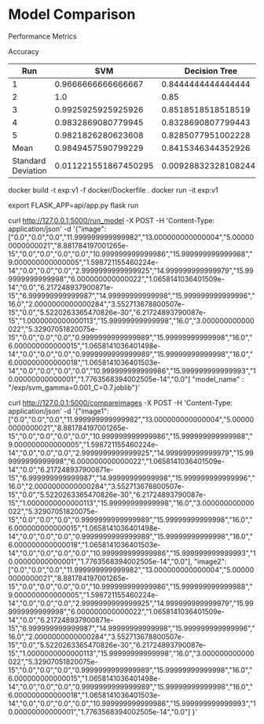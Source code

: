# Model Comparison
Performance Metrics

Accuracy

| Run                | SVM                  | Decision Tree        |
|--------------------|----------------------|----------------------|
| 1                  | 0.9666666666666667   | 0.8444444444444444   |
| 2                  | 1.0                  | 0.85                 |
| 3                  | 0.9925925925925926   | 0.8518518518518519   |
| 4                  | 0.9832869080779945   | 0.8328690807799443   |
| 5                  | 0.9821826280623608   | 0.8285077951002228   |
| Mean               | 0.9849457590799229   | 0.8415346344352926   |
| Standard Deviation | 0.011221551867450295 | 0.009288323281082448 |



docker build -t exp:v1 -f docker/Dockerfile .
docker run -it exp:v1

export FLASK_APP=api/app.py
flask run

curl http://127.0.0.1:5000/run_model -X POST  -H 'Content-Type: application/json' -d '{"image": ["0.0","0.0","0.0","11.999999999999982","13.000000000000004","5.000000000000021","8.881784197001265e-15","0.0","0.0","0.0","0.0","10.999999999999986","15.999999999999988","9.000000000000005","1.598721155460224e-14","0.0","0.0","0.0","2.9999999999999925","14.999999999999979","15.999999999999998","6.000000000000022","1.0658141036401509e-14","0.0","6.217248937900871e-15","6.999999999999987","14.99999999999998","15.999999999999996","16.0","2.0000000000000284","3.552713678800507e-15","0.0","5.5220263365470826e-30","6.21724893790087e-15","1.0000000000000113","15.99999999999998","16.0","3.000000000000022","5.32907051820075e-15","0.0","0.0","0.0","0.9999999999999989","15.99999999999998","16.0","6.000000000000015","1.0658141036401498e-14","0.0","0.0","0.0","0.9999999999999989","15.99999999999998","16.0","6.000000000000018","1.0658141036401503e-14","0.0","0.0","0.0","0.0","10.999999999999986","15.999999999999993","10.00000000000001","1.7763568394002505e-14","0.0"]
"model_name" : "/exp/svm_gamma=0.001_C=0.7.joblib"}'



curl http://127.0.0.1:5000/compareimages -X POST  -H 'Content-Type: application/json' -d '{"image1": ["0.0","0.0","0.0","11.999999999999982","13.000000000000004","5.000000000000021","8.881784197001265e-15","0.0","0.0","0.0","0.0","10.999999999999986","15.999999999999988","9.000000000000005","1.598721155460224e-14","0.0","0.0","0.0","2.9999999999999925","14.999999999999979","15.999999999999998","6.000000000000022","1.0658141036401509e-14","0.0","6.217248937900871e-15","6.999999999999987","14.99999999999998","15.999999999999996","16.0","2.0000000000000284","3.552713678800507e-15","0.0","5.5220263365470826e-30","6.21724893790087e-15","1.0000000000000113","15.99999999999998","16.0","3.000000000000022","5.32907051820075e-15","0.0","0.0","0.0","0.9999999999999989","15.99999999999998","16.0","6.000000000000015","1.0658141036401498e-14","0.0","0.0","0.0","0.9999999999999989","15.99999999999998","16.0","6.000000000000018","1.0658141036401503e-14","0.0","0.0","0.0","0.0","10.999999999999986","15.999999999999993","10.00000000000001","1.7763568394002505e-14","0.0"],
"image2": ["0.0","0.0","0.0","11.999999999999982","13.000000000000004","5.000000000000021","8.881784197001265e-15","0.0","0.0","0.0","0.0","10.999999999999986","15.999999999999988","9.000000000000005","1.598721155460224e-14","0.0","0.0","0.0","2.9999999999999925","14.999999999999979","15.999999999999998","6.000000000000022","1.0658141036401509e-14","0.0","6.217248937900871e-15","6.999999999999987","14.99999999999998","15.999999999999996","16.0","2.0000000000000284","3.552713678800507e-15","0.0","5.5220263365470826e-30","6.21724893790087e-15","1.0000000000000113","15.99999999999998","16.0","3.000000000000022","5.32907051820075e-15","0.0","0.0","0.0","0.9999999999999989","15.99999999999998","16.0","6.000000000000015","1.0658141036401498e-14","0.0","0.0","0.0","0.9999999999999989","15.99999999999998","16.0","6.000000000000018","1.0658141036401503e-14","0.0","0.0","0.0","0.0","10.999999999999986","15.999999999999993","10.00000000000001","1.7763568394002505e-14","0.0"]
}'